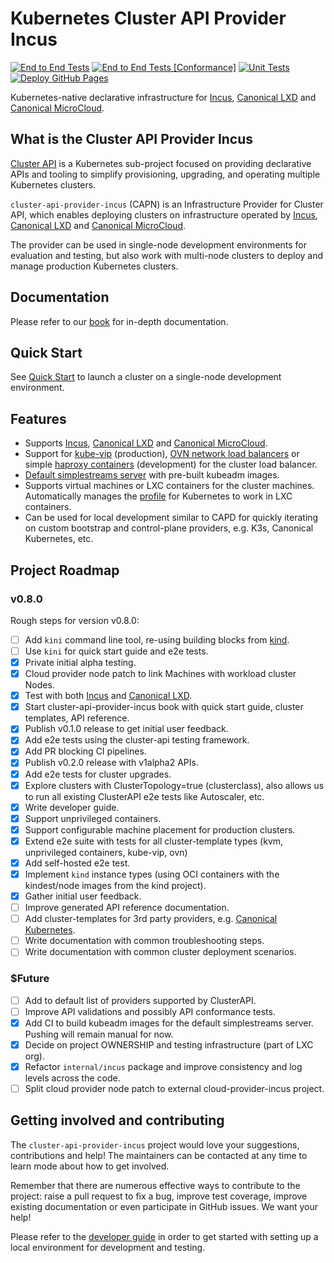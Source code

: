 # Kubernetes Cluster API Provider Incus

[![End to End Tests](https://github.com/lxc/cluster-api-provider-incus/actions/workflows/test-e2e-full.yml/badge.svg)](https://github.com/lxc/cluster-api-provider-incus/actions/workflows/test-e2e-full.yml)
[![End to End Tests [Conformance]](https://github.com/lxc/cluster-api-provider-incus/actions/workflows/test-e2e-conformance.yml/badge.svg)](https://github.com/lxc/cluster-api-provider-incus/actions/workflows/test-e2e-conformance.yml)
[![Unit Tests](https://github.com/lxc/cluster-api-provider-incus/actions/workflows/test.yml/badge.svg)](https://github.com/lxc/cluster-api-provider-incus/actions/workflows/test.yml)
[![Deploy GitHub Pages](https://github.com/lxc/cluster-api-provider-incus/actions/workflows/docs.yml/badge.svg)](https://github.com/lxc/cluster-api-provider-incus/actions/workflows/docs.yml)

Kubernetes-native declarative infrastructure for [Incus](https://linuxcontainers.org/incus/introduction/), [Canonical LXD](https://canonical.com/lxd) and [Canonical MicroCloud](https://canonical.com/microcloud).

## What is the Cluster API Provider Incus

[Cluster API](https://cluster-api.sigs.k8s.io) is a Kubernetes sub-project focused on providing declarative APIs and tooling to simplify provisioning, upgrading, and operating multiple Kubernetes clusters.

`cluster-api-provider-incus` (CAPN) is an Infrastructure Provider for Cluster API, which enables deploying clusters on infrastructure operated by [Incus](https://linuxcontainers.org/incus/introduction/), [Canonical LXD](https://canonical.com/lxd) and [Canonical MicroCloud](https://canonical.com/microcloud).

The provider can be used in single-node development environments for evaluation and testing, but also work with multi-node clusters to deploy and manage production Kubernetes clusters.

## Documentation

Please refer to our [book](https://capn.linuxcontainers.org) for in-depth documentation.

## Quick Start

See [Quick Start](https://capn.linuxcontainers.org/tutorial/quick-start.html) to launch a cluster on a single-node development environment.

## Features

- Supports [Incus](https://linuxcontainers.org/incus/introduction/), [Canonical LXD](https://canonical.com/lxd) and [Canonical MicroCloud](https://canonical.com/microcloud).
- Support for [kube-vip](https://capn.linuxcontainers.org/reference/templates/kube-vip.html) (production), [OVN network load balancers](https://capn.linuxcontainers.org/reference/templates/ovn.html) or simple [haproxy containers](https://capn.linuxcontainers.org/reference/templates/development.html) (development) for the cluster load balancer.
- [Default simplestreams server](https://capn.linuxcontainers.org/reference/default-simplestreams-server.html) with pre-built kubeadm images.
- Supports virtual machines or LXC containers for the cluster machines. Automatically manages the [profile](https://capn.linuxcontainers.org/reference/profile/kubeadm.html) for Kubernetes to work in LXC containers.
- Can be used for local development similar to CAPD for quickly iterating on custom bootstrap and control-plane providers, e.g. K3s, Canonical Kubernetes, etc.

## Project Roadmap

### v0.8.0

Rough steps for version v0.8.0:

- [ ] Add `kini` command line tool, re-using building blocks from [kind](https://kind.sigs.k8s.io).
- [ ] Use `kini` for quick start guide and e2e tests.
- [x] Private initial alpha testing.
- [x] Cloud provider node patch to link Machines with workload cluster Nodes.
- [x] Test with both [Incus](https://linuxcontainers.org/incus/introduction/) and [Canonical LXD](https://canonical.com/lxd).
- [x] Start cluster-api-provider-incus book with quick start guide, cluster templates, API reference.
- [x] Publish v0.1.0 release to get initial user feedback.
- [x] Add e2e tests using the cluster-api testing framework.
- [x] Add PR blocking CI pipelines.
- [x] Publish v0.2.0 release with v1alpha2 APIs.
- [x] Add e2e tests for cluster upgrades.
- [x] Explore clusters with ClusterTopology=true (clusterclass), also allows us to run all existing ClusterAPI e2e tests like Autoscaler, etc.
- [x] Write developer guide.
- [x] Support unprivileged containers.
- [x] Support configurable machine placement for production clusters.
- [x] Extend e2e suite with tests for all cluster-template types (kvm, unprivileged containers, kube-vip, ovn)
- [x] Add self-hosted e2e test.
- [x] Implement `kind` instance types (using OCI containers with the kindest/node images from the kind project).
- [x] Gather initial user feedback.
- [ ] Improve generated API reference documentation.
- [ ] Add cluster-templates for 3rd party providers, e.g. [Canonical Kubernetes](https://github.com/canonical/cluster-api-k8s).
- [ ] Write documentation with common troubleshooting steps.
- [ ] Write documentation with common cluster deployment scenarios.

### $Future

- [ ] Add to default list of providers supported by ClusterAPI.
- [ ] Improve API validations and possibly API conformance tests.
- [x] Add CI to build kubeadm images for the default simplestreams server. Pushing will remain manual for now.
- [x] Decide on project OWNERSHIP and testing infrastructure (part of LXC org).
- [x] Refactor `internal/incus` package and improve consistency and log levels across the code.
- [ ] Split cloud provider node patch to external cloud-provider-incus project.

## Getting involved and contributing

The `cluster-api-provider-incus` project would love your suggestions, contributions and help! The maintainers can be contacted at any time to learn mode about how to get involved.

Remember that there are numerous effective ways to contribute to the project: raise a pull request to fix a bug, improve test coverage, improve existing documentation or even participate in GitHub issues. We want your help!

Please refer to the [developer guide](https://capn.linuxcontainers.org/howto/developer-guide.html) in order to get started with setting up a local environment for development and testing.
